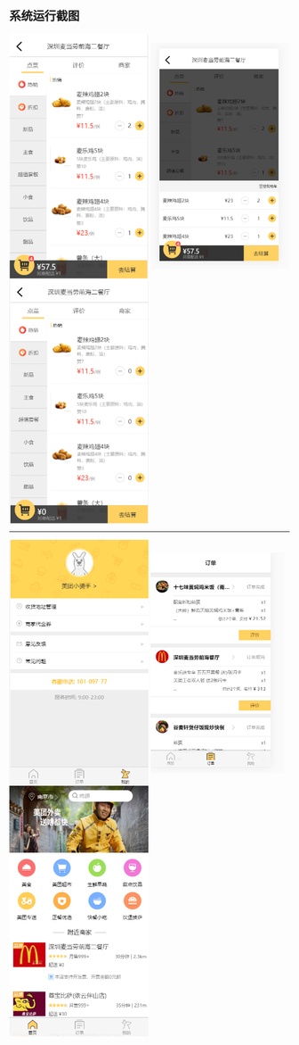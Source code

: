 ## 系统运行截图

<div>
<img src="https://github.com/sailyw/waimai/blob/master/img/A0F8V_YMFC$77%5BTJK%5D3M6E7.png?raw=true" width = "250" height = "" alt="图片名称" 
align=center>
<img src="https://github.com/sailyw/waimai/blob/master/img/%60R105KKQV$U%5D70VZRSZDW)N.png?raw=true" width = "250" height = "" alt="图片名称" 
align=center>
<img src="https://github.com/sailyw/waimai/blob/master/img/~8J%7DAW1L5V%7B4S7%7BB8%7DTP85U.png?raw=true" width = "250" height = "" alt="图片名称" 
align=center>
  </div>
<hr>
<img src="https://github.com/sailyw/waimai/blob/master/img/%E6%88%91%E7%9A%84.png?raw=true" width = "250" height = "" alt="图片名称" 
align=center>
<img src="https://github.com/sailyw/waimai/blob/master/img/%E8%AE%A2%E5%8D%95.png?raw=true" width = "240" height = "" alt="图片名称" 
align=center>
<img src="https://github.com/sailyw/waimai/blob/master/img/%E9%A6%96%E9%A1%B5.png?raw=true" width = "250" height = "" alt="图片名称" 
align=center>

